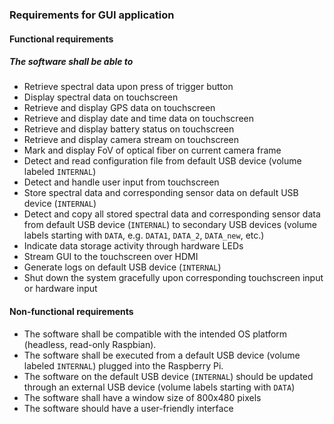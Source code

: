 ### Requirements for GUI application
#### Functional requirements
##### The software shall be able to
- Retrieve spectral data upon press of trigger button
- Display spectral data on touchscreen
- Retrieve and display GPS data on touchscreen
- Retrieve and display date and time data on touchscreen
- Retrieve and display battery status on touchscreen
- Retrieve and display camera stream on touchscreen
- Mark and display FoV of optical fiber on current camera frame
- Detect and read configuration file from default USB device (volume labeled `INTERNAL`)
- Detect and handle user input from touchscreen
- Store spectral data and corresponding sensor data on default USB device (`INTERNAL`)
- Detect and copy all stored spectral data and corresponding sensor data from default USB device (`INTERNAL`) to secondary USB devices (volume labels starting with `DATA`, e.g. `DATA1`, `DATA_2`, `DATA_new`, etc.)
- Indicate data storage activity through hardware LEDs
- Stream GUI to the touchscreen over HDMI
- Generate logs on default USB device (`INTERNAL`)  
- Shut down the system gracefully upon corresponding touchscreen input or hardware input 

#### Non-functional requirements
- The software shall be compatible with the intended OS platform (headless, read-only Raspbian).
- The software shall be executed from a default USB device (volume labeled `INTERNAL`) plugged into the Raspberry Pi.
- The software on the default USB device (`INTERNAL`) should be updated through an external USB device (volume labels starting with `DATA`)
- The software shall have a window size of 800x480 pixels
- The software should have a user-friendly interface

